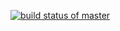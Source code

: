 [![build status of master](https://app.travis-ci.com/github/zk3304439/567Tri.svg?branch=master)](https://app.travis-ci.com/github/zk3304439/567Tri)
